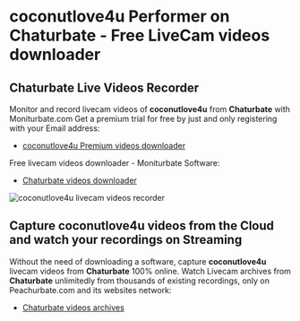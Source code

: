 # coconutlove4u Performer on Chaturbate - Free LiveCam videos downloader

## Chaturbate Live Videos Recorder

Monitor and record livecam videos of **coconutlove4u** from **Chaturbate** with Moniturbate.com
Get a premium trial for free by just and only registering with your Email address:
* [coconutlove4u Premium videos downloader](https://moniturbate.com/request-demo-licence-key.html)

Free livecam videos downloader - Moniturbate Software:
* [Chaturbate videos downloader](https://moniturbate.com/moniturbate-download-software.html)

![coconutlove4u livecam videos recorder](https://peachurnet.com/templates/moniturbate-software.png)


## Capture coconutlove4u videos from the Cloud and watch your recordings on Streaming

Without the need of downloading a software, capture **coconutlove4u** livecam videos from **Chaturbate** 100% online.
Watch Livecam archives from **Chaturbate** unlimitedly from thousands of existing recordings, only on Peachurbate.com and its websites network:
* [Chaturbate videos archives](https://peachurnet.com/)